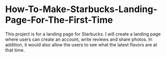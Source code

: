 # How-To-Make-Starbucks-Landing-Page-For-The-First-Time
This project is for a landing page for Starbucks. I will create a landing page where users can create an account, write reviews and share photos. In addition, it would also allow the users to see what the latest flavors are at that time.
